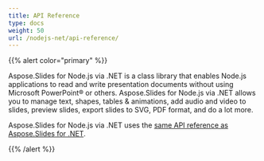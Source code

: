 ```yaml
---
title: API Reference
type: docs
weight: 50
url: /nodejs-net/api-reference/
---
```


{{% alert color="primary" %}} 

Aspose.Slides for Node.js via .NET is a class library that enables Node.js applications to read and write presentation documents without using Microsoft PowerPoint® or others. Aspose.Slides for Node.js via .NET allows you to manage text, shapes, tables & animations, add audio and video to slides, preview slides, export slides to SVG, PDF format, and do a lot more.

Aspose.Slides for Node.js via .NET uses the [same API reference as Aspose.Slides for .NET](https://reference.aspose.com/slides/net/). 

{{% /alert %}}
